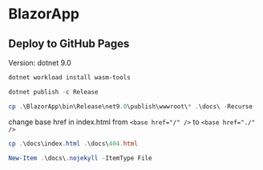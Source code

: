 # BlazorApp

## Deploy to GitHub Pages

Version: dotnet 9.0

```powershell
dotnet workload install wasm-tools
```

```powershell
dotnet publish -c Release
```

```powershell
cp .\BlazorApp\bin\Release\net9.0\publish\wwwroot\* .\docs\ -Recurse
```

change base href in index.html from `<base href="/" />` to `<base href="./" />`

```powershell
cp .\docs\index.html .\docs\404.html
```

```powershell
New-Item .\docs\.nojekyll -ItemType File
```
